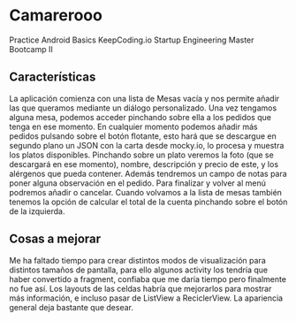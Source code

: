 # Camarerooo
Practice Android Basics KeepCoding.io Startup Engineering Master Bootcamp II

## Características

La aplicación comienza con una lista de Mesas vacía y nos permite añadir las que queramos mediante un diálogo personalizado.
Una vez tengamos alguna mesa, podemos acceder pinchando sobre ella a los pedidos que tenga en ese momento. En cualquier momento podemos añadir más pedidos pulsando sobre el botón flotante, esto hará que se descargue en segundo plano un JSON con la carta desde mocky.io, lo procesa y muestra los platos disponibles.
Pinchando sobre un plato veremos la foto (que se descargará en ese momento), nombre, descripción y precio de este, y los alérgenos que pueda contener.
Además tendremos un campo de notas para poner alguna observación en el pedido. Para finalizar y volver al menú podremos añadir o cancelar.
Cuando volvamos a la lista de mesas también tenemos la opción de calcular el total de la cuenta pinchando sobre el botón de la izquierda.

## Cosas a mejorar

Me ha faltado tiempo para crear distintos modos de visualización para distintos tamaños de pantalla, para ello algunos activity los tendría que haber convertido a fragment, confiaba que me daría tiempo pero finalmente no fue así.
Los layouts de las celdas habría que mejorarlos para mostrar más información, e incluso pasar de ListView a ReciclerView.
La apariencia general deja bastante que desear.
